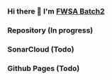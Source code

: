 ### Hi there 👋 I'm [FWSA Batch2](https://github.com/fwsa-batch2)


### Repository (In progress)



### SonarCloud (Todo)



### Github Pages (Todo)


